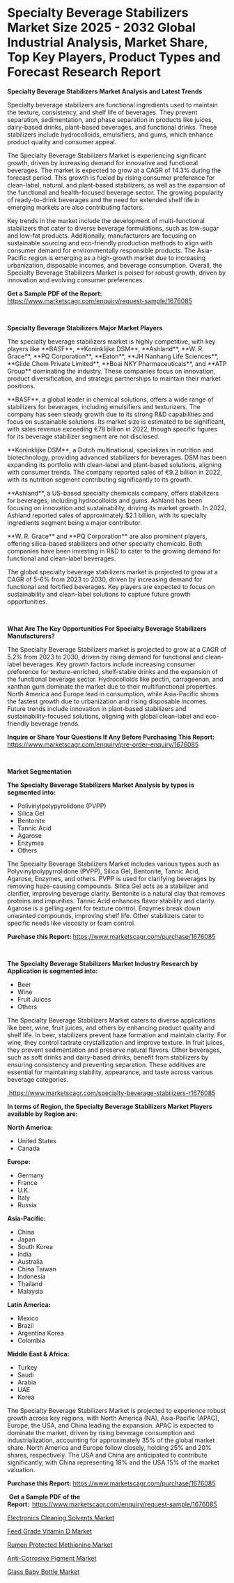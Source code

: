 <p><h1>Specialty Beverage Stabilizers Market Size 2025 - 2032 Global Industrial Analysis, Market Share, Top Key Players, Product Types and Forecast Research Report</h1></p><p><strong>Specialty Beverage Stabilizers Market Analysis and Latest Trends</strong></p>
<p><p>Specialty beverage stabilizers are functional ingredients used to maintain the texture, consistency, and shelf life of beverages. They prevent separation, sedimentation, and phase separation in products like juices, dairy-based drinks, plant-based beverages, and functional drinks. These stabilizers include hydrocolloids, emulsifiers, and gums, which enhance product quality and consumer appeal.</p><p>The Specialty Beverage Stabilizers Market is experiencing significant growth, driven by increasing demand for innovative and functional beverages. The market is expected to grow at a CAGR of 14.3% during the forecast period. This growth is fueled by rising consumer preference for clean-label, natural, and plant-based stabilizers, as well as the expansion of the functional and health-focused beverage sector. The growing popularity of ready-to-drink beverages and the need for extended shelf life in emerging markets are also contributing factors.</p><p>Key trends in the market include the development of multi-functional stabilizers that cater to diverse beverage formulations, such as low-sugar and low-fat products. Additionally, manufacturers are focusing on sustainable sourcing and eco-friendly production methods to align with consumer demand for environmentally responsible products. The Asia-Pacific region is emerging as a high-growth market due to increasing urbanization, disposable incomes, and beverage consumption. Overall, the Specialty Beverage Stabilizers Market is poised for robust growth, driven by innovation and evolving consumer preferences.</p></p>
<p><strong>Get a Sample PDF of the Report:&nbsp;</strong> <a href="https://www.marketscagr.com/enquiry/request-sample/1676085?utm_campaign=1944&utm_medium=2&utm_source=Github&utm_content=ia&utm_term=26012025&utm_id=specialty-beverage-stabilizers">https://www.marketscagr.com/enquiry/request-sample/1676085</a></p>
<p>&nbsp;</p>
<p><strong>Specialty Beverage Stabilizers Major Market Players</strong></p>
<p><p>The specialty beverage stabilizers market is highly competitive, with key players like **BASF**, **Koninklijke DSM**, **Ashland**, **W. R. Grace**, **PQ Corporation**, **Eaton**, **JH Nanhang Life Sciences**, **Glide Chem Private Limited**, **Boai NKY Pharmaceuticals**, and **ATP Group** dominating the industry. These companies focus on innovation, product diversification, and strategic partnerships to maintain their market positions.</p><p>**BASF**, a global leader in chemical solutions, offers a wide range of stabilizers for beverages, including emulsifiers and texturizers. The company has seen steady growth due to its strong R&D capabilities and focus on sustainable solutions. Its market size is estimated to be significant, with sales revenue exceeding €78 billion in 2022, though specific figures for its beverage stabilizer segment are not disclosed.</p><p>**Koninklijke DSM**, a Dutch multinational, specializes in nutrition and biotechnology, providing advanced stabilizers for beverages. DSM has been expanding its portfolio with clean-label and plant-based solutions, aligning with consumer trends. The company reported sales of €9.2 billion in 2022, with its nutrition segment contributing significantly to its growth.</p><p>**Ashland**, a US-based specialty chemicals company, offers stabilizers for beverages, including hydrocolloids and gums. Ashland has been focusing on innovation and sustainability, driving its market growth. In 2022, Ashland reported sales of approximately $2.1 billion, with its specialty ingredients segment being a major contributor.</p><p>**W. R. Grace** and **PQ Corporation** are also prominent players, offering silica-based stabilizers and other specialty chemicals. Both companies have been investing in R&D to cater to the growing demand for functional and clean-label beverages.</p><p>The global specialty beverage stabilizers market is projected to grow at a CAGR of 5-6% from 2023 to 2030, driven by increasing demand for functional and fortified beverages. Key players are expected to focus on sustainability and clean-label solutions to capture future growth opportunities.</p></p>
<p>&nbsp;</p>
<p><strong>What Are The Key Opportunities For Specialty Beverage Stabilizers Manufacturers?</strong></p>
<p><p>The Specialty Beverage Stabilizers market is projected to grow at a CAGR of 5.2% from 2023 to 2030, driven by rising demand for functional and clean-label beverages. Key growth factors include increasing consumer preference for texture-enriched, shelf-stable drinks and the expansion of the functional beverage sector. Hydrocolloids like pectin, carrageenan, and xanthan gum dominate the market due to their multifunctional properties. North America and Europe lead in consumption, while Asia-Pacific shows the fastest growth due to urbanization and rising disposable incomes. Future trends include innovation in plant-based stabilizers and sustainability-focused solutions, aligning with global clean-label and eco-friendly beverage trends.</p></p>
<p><strong>Inquire or Share Your Questions If Any Before Purchasing This Report:</strong> <a href="https://www.marketscagr.com/enquiry/pre-order-enquiry/1676085?utm_campaign=1944&utm_medium=2&utm_source=Github&utm_content=ia&utm_term=26012025&utm_id=specialty-beverage-stabilizers">https://www.marketscagr.com/enquiry/pre-order-enquiry/1676085</a></p>
<p>&nbsp;</p>
<p><strong>Market Segmentation</strong></p>
<p><strong>The Specialty Beverage Stabilizers Market Analysis by types is segmented into:</strong></p>
<p><ul><li>Polivinylpolypyrolidone (PVPP)</li><li>Silica Gel</li><li>Bentonite</li><li>Tannic Acid</li><li>Agarose</li><li>Enzymes</li><li>Others</li></ul></p>
<p><p>The Specialty Beverage Stabilizers Market includes various types such as Polyvinylpolypyrrolidone (PVPP), Silica Gel, Bentonite, Tannic Acid, Agarose, Enzymes, and others. PVPP is used for clarifying beverages by removing haze-causing compounds. Silica Gel acts as a stabilizer and clarifier, improving beverage clarity. Bentonite is a natural clay that removes proteins and impurities. Tannic Acid enhances flavor stability and clarity. Agarose is a gelling agent for texture control. Enzymes break down unwanted compounds, improving shelf life. Other stabilizers cater to specific needs like viscosity or foam control.</p></p>
<p><strong>Purchase this Report:&nbsp;</strong><a href="https://www.marketscagr.com/purchase/1676085?utm_campaign=1944&utm_medium=2&utm_source=Github&utm_content=ia&utm_term=26012025&utm_id=specialty-beverage-stabilizers">https://www.marketscagr.com/purchase/1676085</a></p>
<p>&nbsp;</p>
<p><strong>The Specialty Beverage Stabilizers Market Industry Research by Application is segmented into:</strong></p>
<p><ul><li>Beer</li><li>Wine</li><li>Fruit Juices</li><li>Others</li></ul></p>
<p><p>The Specialty Beverage Stabilizers Market caters to diverse applications like beer, wine, fruit juices, and others by enhancing product quality and shelf life. In beer, stabilizers prevent haze formation and maintain clarity. For wine, they control tartrate crystallization and improve texture. In fruit juices, they prevent sedimentation and preserve natural flavors. Other beverages, such as soft drinks and dairy-based drinks, benefit from stabilizers by ensuring consistency and preventing separation. These additives are essential for maintaining stability, appearance, and taste across various beverage categories.</p></p>
<p><a href="https://www.marketscagr.com/specialty-beverage-stabilizers-r1676085?utm_campaign=1944&utm_medium=2&utm_source=Github&utm_content=ia&utm_term=26012025&utm_id=specialty-beverage-stabilizers">&nbsp;https://www.marketscagr.com/specialty-beverage-stabilizers-r1676085</a></p>
<p><strong>In terms of Region, the Specialty Beverage Stabilizers Market Players available by Region are:</strong></p>
<p>
    <p> <strong> North America: </strong>
        <ul>
            <li>United States</li>
            <li>Canada</li>
        </ul>
        </p> 
    <p> <strong> Europe: </strong>
        <ul>
            <li>Germany</li>
            <li>France</li>
            <li>U.K.</li>
            <li>Italy</li>
            <li>Russia</li>
        </ul>
        </p> 
    <p> <strong> Asia-Pacific: </strong>
        <ul>
            <li>China</li>
            <li>Japan</li>
            <li>South Korea</li>
            <li>India</li>
            <li>Australia</li>
            <li>China Taiwan</li>
            <li>Indonesia</li>
            <li>Thailand</li>
            <li>Malaysia</li>
        </ul>
        </p> 
    <p> <strong> Latin America: </strong>
        <ul>
            <li>Mexico</li>
            <li>Brazil</li>
            <li>Argentina Korea</li>
            <li>Colombia</li>
        </ul>
        </p> 
    <p> <strong> Middle East & Africa: </strong>
        <ul>
            <li>Turkey</li>
            <li>Saudi</li>
            <li>Arabia</li>
            <li>UAE</li>
            <li>Korea</li>
        </ul>
    </p>
    </p>
<p><p>The Specialty Beverage Stabilizers Market is projected to experience robust growth across key regions, with North America (NA), Asia-Pacific (APAC), Europe, the USA, and China leading the expansion. APAC is expected to dominate the market, driven by rising beverage consumption and industrialization, accounting for approximately 35% of the global market share. North America and Europe follow closely, holding 25% and 20% shares, respectively. The USA and China are anticipated to contribute significantly, with China representing 18% and the USA 15% of the market valuation.</p></p>
<p><strong>Purchase this Report: </strong><a href="https://www.marketscagr.com/purchase/1676085?utm_campaign=1944&utm_medium=2&utm_source=Github&utm_content=ia&utm_term=26012025&utm_id=specialty-beverage-stabilizers">https://www.marketscagr.com/purchase/1676085</a></p>
<p>&nbsp;<strong>Get a Sample PDF of the Report:&nbsp;&nbsp;</strong><a href="https://www.marketscagr.com/enquiry/request-sample/1676085?utm_campaign=1944&utm_medium=2&utm_source=Github&utm_content=ia&utm_term=26012025&utm_id=specialty-beverage-stabilizers">https://www.marketscagr.com/enquiry/request-sample/1676085</a></p>
<p><strong></strong></p>
<p><p><a href="https://github.com/popupioo/Market-Research-Report-List-1/blob/main/electronics-cleaning-solvents-market.md?utm_campaign=1944&utm_medium=2&utm_source=Github&utm_content=ia&utm_term=26012025&utm_id=specialty-beverage-stabilizers">Electronics Cleaning Solvents Market</a></p><p><a href="https://www.linkedin.com/pulse/feed-grade-vitamin-d-market-overview-future-growth-trends-opportunities-ucuue?utm_campaign=1944&utm_medium=2&utm_source=Github&utm_content=ia&utm_term=26012025&utm_id=specialty-beverage-stabilizers">Feed Grade Vitamin D Market</a></p><p><a href="https://github.com/abantolemox08/Market-Research-Report-List-1/blob/main/rumen-protected-methionine-market.md?utm_campaign=1944&utm_medium=2&utm_source=Github&utm_content=ia&utm_term=26012025&utm_id=specialty-beverage-stabilizers">Rumen Protected Methionine Market</a></p><p><a href="https://www.linkedin.com/pulse/anti-corrosive-pigment-market-research-report-provides-gcqec?utm_campaign=1944&utm_medium=2&utm_source=Github&utm_content=ia&utm_term=26012025&utm_id=specialty-beverage-stabilizers">Anti-Corrosive Pigment Market</a></p><p><a href="https://www.linkedin.com/pulse/glass-baby-bottle-market-report-in-depth-analysis-47-cagr-projection-xn5je?utm_campaign=1944&utm_medium=2&utm_source=Github&utm_content=ia&utm_term=26012025&utm_id=specialty-beverage-stabilizers">Glass Baby Bottle Market</a></p></p>